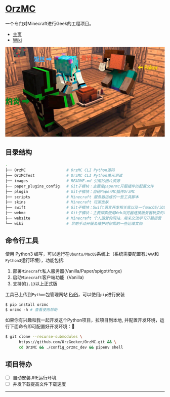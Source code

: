 # [OrzMC](https://github.com/OrzGeeker/OrzMC)

一个专门对Minecraft进行Geek的工程项目。

- [主页](https://minecraft.jokerhub.cn)
- [Wiki](https://github.com/OrzGeeker/OrzMC/wiki/%E4%B8%BB%E9%A1%B5)


![logo](images/server_member.jpg)

## 目录结构

```bash
.
├── OrzMC                  # OrzMC CLI Python源码
├── OrzMCTest              # OrzMC CLI Python单元测试
├── images                 # README.md 引用的图片资源
├── paper_plugins_config   # Git子模块：主要是papermc开服插件的配置文件
├── plugin                 # Git子模块：自研PaperMC插件OrzMC
├── scripts                # Minecraft 服务器运维的一些工具脚本
├── skins                  # Minecraft 玩家皮肤
├── swift                  # Git子模块：Swift语言开发相关库以及一个macOS/iOS应用程序
├── webmc                  # Git子模块：主要探索使用Web浏览器连接服务器玩耍的可能性
├── website                # Minecraft 个人运营的网站，用来交流学习开服运营
└── wiki                   # 早期手动开服及维护时积累的一些运维文档
```

## 命令行工具

使用 Python3 编写，可以运行在`Ubuntu/MacOS`系统上（系统需要配置有`JAVA`和`Python3`运行环境），功能包括:

1. 部署`Minecraft`私人服务器(Vanilla/Paper/spigot/forge)
2. 启动`Minecraft`客户端功能（Vanilla)
3. 支持的`1.13`以上正式版

工具已上传到`Python`包管理网站 [PyPi][orzmc-pypi]，可以使用`pip`进行安装

```python
$ pip install orzmc
$ orzmc -h # 查看使用帮助
```

如果你有兴趣和我一起开发这个Python项目，拉项目到本地, 并配置开发环境，运行下面命令即可配置好开发环境：🤒

```bash
$ git clone --recurse-submodules \
      https://github.com/OrzGeeker/OrzMC.git && \
      cd OrzMC && ./config_orzmc_dev && pipenv shell
```

## 项目待办

- [ ] 自动安装JRE运行环境
- [ ] 并发下载提高文件下载速度

---

[orzmc-pypi]: <https://pypi.org/project/OrzMC/>